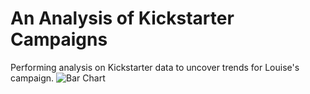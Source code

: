 # An Analysis of Kickstarter Campaigns
Performing analysis on Kickstarter data to uncover trends for Louise's campaign.
![Bar Chart](Parent_Category_Outcomes.png)
